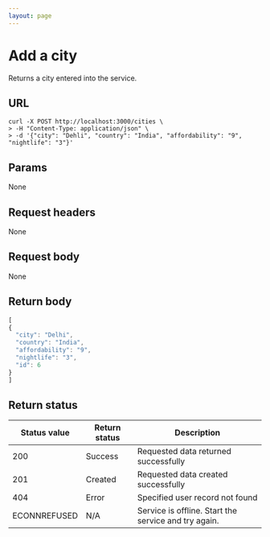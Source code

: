 ```yaml
---
layout: page
---
```


# Add a city

Returns a city entered into the service.

## URL

```shell
curl -X POST http://localhost:3000/cities \
> -H "Content-Type: application/json" \
> -d '{"city": "Dehli", "country": "India", "affordability": "9", "nightlife": "3"}'
```

## Params

None

## Request headers

None

## Request body

None

## Return body

```js
[
{
  "city": "Delhi",
  "country": "India",
  "affordability": "9",
  "nightlife": "3",
  "id": 6
}
]
```

## Return status

| Status value | Return status | Description |
| ------------- | ----------- | ----------- |
| 200 | Success | Requested data returned successfully |
| 201 | Created | Requested data created successfully |
| 404 | Error | Specified user record not found |
|  ECONNREFUSED | N/A | Service is offline. Start the service and try again. |

